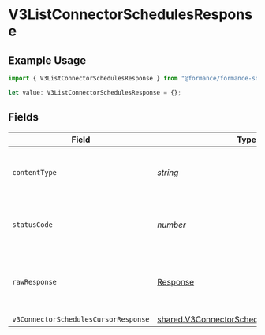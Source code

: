 # V3ListConnectorSchedulesResponse

## Example Usage

```typescript
import { V3ListConnectorSchedulesResponse } from "@formance/formance-sdk/sdk/models/operations";

let value: V3ListConnectorSchedulesResponse = {};
```

## Fields

| Field                                                                                                         | Type                                                                                                          | Required                                                                                                      | Description                                                                                                   |
| ------------------------------------------------------------------------------------------------------------- | ------------------------------------------------------------------------------------------------------------- | ------------------------------------------------------------------------------------------------------------- | ------------------------------------------------------------------------------------------------------------- |
| `contentType`                                                                                                 | *string*                                                                                                      | :heavy_check_mark:                                                                                            | HTTP response content type for this operation                                                                 |
| `statusCode`                                                                                                  | *number*                                                                                                      | :heavy_check_mark:                                                                                            | HTTP response status code for this operation                                                                  |
| `rawResponse`                                                                                                 | [Response](https://developer.mozilla.org/en-US/docs/Web/API/Response)                                         | :heavy_check_mark:                                                                                            | Raw HTTP response; suitable for custom response parsing                                                       |
| `v3ConnectorSchedulesCursorResponse`                                                                          | [shared.V3ConnectorSchedulesCursorResponse](../../../sdk/models/shared/v3connectorschedulescursorresponse.md) | :heavy_minus_sign:                                                                                            | OK                                                                                                            |